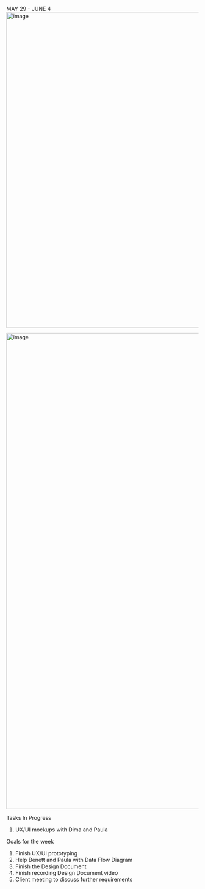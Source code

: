 MAY 29 - JUNE 4
<img width="825" alt="image" src="https://github.com/UBCO-COSC499-Summer-2024/team-7-capstone-team-7-falcon/assets/105883848/1da9dca8-b2c5-4256-89ef-a45e328ee933">

<img width="1244" alt="image" src="https://github.com/UBCO-COSC499-Summer-2024/team-7-capstone-team-7-falcon/assets/105883848/5ed55397-3efa-4eb7-b65a-e22d0db1e18d">



Tasks In Progress
1) UX/UI mockups with Dima and Paula


Goals for the week
1) Finish UX/UI prototyping
2) Help Benett and Paula with Data Flow Diagram
3) Finish the Design Document
4) Finish recording Design Document video
5) Client meeting to discuss further requirements

